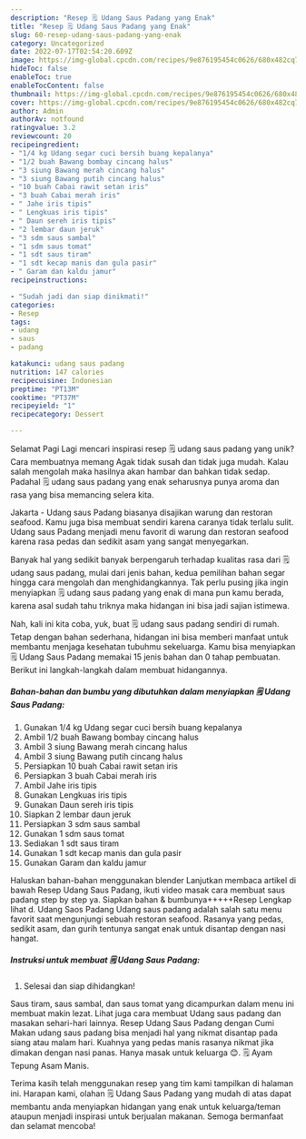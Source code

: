 ```yaml
---
description: "Resep 🗒 Udang Saus Padang yang Enak"
title: "Resep 🗒 Udang Saus Padang yang Enak"
slug: 60-resep-udang-saus-padang-yang-enak
category: Uncategorized
date: 2022-07-17T02:54:20.609Z
image: https://img-global.cpcdn.com/recipes/9e876195454c0626/680x482cq70/udang-saus-padang-foto-resep-utama.jpg
hideToc: false
enableToc: true
enableTocContent: false
thumbnail: https://img-global.cpcdn.com/recipes/9e876195454c0626/680x482cq70/udang-saus-padang-foto-resep-utama.jpg
cover: https://img-global.cpcdn.com/recipes/9e876195454c0626/680x482cq70/udang-saus-padang-foto-resep-utama.jpg
author: Admin
authorAv: notfound
ratingvalue: 3.2
reviewcount: 20
recipeingredient:
- "1/4 kg Udang segar cuci bersih buang kepalanya"
- "1/2 buah Bawang bombay cincang halus"
- "3 siung Bawang merah cincang halus"
- "3 siung Bawang putih cincang halus"
- "10 buah Cabai rawit setan iris"
- "3 buah Cabai merah iris"
- " Jahe iris tipis"
- " Lengkuas iris tipis"
- " Daun sereh iris tipis"
- "2 lembar daun jeruk"
- "3 sdm saus sambal"
- "1 sdm saus tomat"
- "1 sdt saus tiram"
- "1 sdt kecap manis dan gula pasir"
- " Garam dan kaldu jamur"
recipeinstructions:

- "Sudah jadi dan siap dinikmati!"
categories:
- Resep
tags:
- udang
- saus
- padang

katakunci: udang saus padang 
nutrition: 147 calories
recipecuisine: Indonesian
preptime: "PT13M"
cooktime: "PT37M"
recipeyield: "1"
recipecategory: Dessert

---
```



Selamat Pagi Lagi mencari inspirasi resep 🗒 udang saus padang yang unik? Cara membuatnya memang Agak tidak susah dan tidak juga mudah. Kalau salah mengolah maka hasilnya akan hambar dan bahkan tidak sedap. Padahal 🗒 udang saus padang yang enak seharusnya punya aroma dan rasa yang bisa memancing selera kita.


Jakarta - Udang saus Padang biasanya disajikan warung dan restoran seafood. Kamu juga bisa membuat sendiri karena caranya tidak terlalu sulit. Udang saus Padang menjadi menu favorit di warung dan restoran seafood karena rasa pedas dan sedikit asam yang sangat menyegarkan.

Banyak hal yang sedikit banyak berpengaruh terhadap kualitas rasa dari 🗒 udang saus padang, mulai dari jenis bahan, kedua pemilihan bahan segar hingga cara mengolah dan menghidangkannya. Tak perlu pusing jika ingin menyiapkan 🗒 udang saus padang yang enak di mana pun kamu berada, karena asal sudah tahu triknya maka hidangan ini bisa jadi sajian istimewa.


Nah, kali ini kita coba, yuk, buat 🗒 udang saus padang sendiri di rumah. Tetap dengan bahan sederhana, hidangan ini bisa memberi manfaat untuk membantu menjaga kesehatan tubuhmu sekeluarga. Kamu bisa menyiapkan 🗒 Udang Saus Padang memakai 15 jenis bahan dan 0 tahap pembuatan. Berikut ini langkah-langkah dalam membuat hidangannya.

<!--inarticleads1-->

##### Bahan-bahan dan bumbu yang dibutuhkan dalam menyiapkan 🗒 Udang Saus Padang:

1. Gunakan 1/4 kg Udang segar cuci bersih buang kepalanya
1. Ambil 1/2 buah Bawang bombay cincang halus
1. Ambil 3 siung Bawang merah cincang halus
1. Ambil 3 siung Bawang putih cincang halus
1. Persiapkan 10 buah Cabai rawit setan iris
1. Persiapkan 3 buah Cabai merah iris
1. Ambil  Jahe iris tipis
1. Gunakan  Lengkuas iris tipis
1. Gunakan  Daun sereh iris tipis
1. Siapkan 2 lembar daun jeruk
1. Persiapkan 3 sdm saus sambal
1. Gunakan 1 sdm saus tomat
1. Sediakan 1 sdt saus tiram
1. Gunakan 1 sdt kecap manis dan gula pasir
1. Gunakan  Garam dan kaldu jamur


Haluskan bahan-bahan menggunakan blender Lanjutkan membaca artikel di bawah Resep Udang Saus Padang, ikuti video masak cara membuat saus padang step by step ya. Siapkan bahan &amp; bumbunya+++++Resep Lengkap lihat d. Udang Saos Padang Udang saus padang adalah salah satu menu favorit saat mengunjungi sebuah restoran seafood. Rasanya yang pedas, sedikit asam, dan gurih tentunya sangat enak untuk disantap dengan nasi hangat. 

<!--inarticleads2-->

##### Instruksi untuk membuat 🗒 Udang Saus Padang:


1. Selesai dan siap dihidangkan!

Saus tiram, saus sambal, dan saus tomat yang dicampurkan dalam menu ini membuat makin lezat. Lihat juga cara membuat Udang saus padang dan masakan sehari-hari lainnya. Resep Udang Saus Padang dengan Cumi Makan udang saus padang bisa menjadi hal yang nikmat disantap pada siang atau malam hari. Kuahnya yang pedas manis rasanya nikmat jika dimakan dengan nasi panas. Hanya masak untuk keluarga 😊. 🗒 Ayam Tepung Asam Manis. 

Terima kasih telah menggunakan resep yang tim kami tampilkan di halaman ini. Harapan kami, olahan 🗒 Udang Saus Padang yang mudah di atas dapat membantu anda menyiapkan hidangan yang enak untuk keluarga/teman ataupun menjadi inspirasi untuk berjualan makanan. Semoga bermanfaat dan selamat mencoba!
